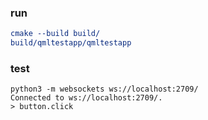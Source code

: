 ### run
```cmake -B build
cmake --build build/
build/qmltestapp/qmltestapp
```
### test
```
python3 -m websockets ws://localhost:2709/
Connected to ws://localhost:2709/.
> button.click
```
